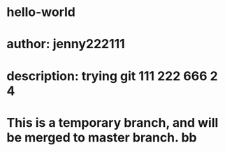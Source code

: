 # hello-world
# author: jenny222111
# description: trying git 111 222 666 2 4 
# This is a temporary branch, and will be merged to master branch. bb
